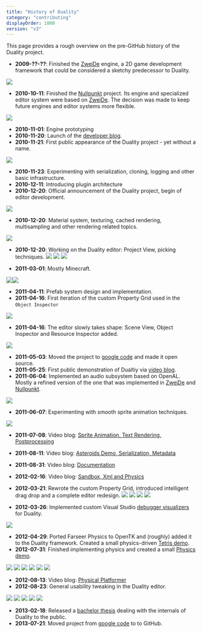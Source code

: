 ```yaml
---
title: "History of Duality"
category: "contributing"
displayOrder: 1000
version: "v3"
---
```


This page provides a rough overview on the pre-GitHub history of the Duality project.

  * **2009-??-??**: Finished the [ZweiDe](http://zweide.adamslair.de) engine, a 2D game development framework that could be considered a sketchy predecessor to Duality.

  ![](../img/ProjectVersionHistory/ZweiDePreview.jpg)

  * **2010-10-11**: Finished the [Nullpunkt](http://www.indiedb.com/games/nullpunkt-point-zero) project. Its engine and specialized editor system were based on [ZweiDe](http://zweide.adamslair.de). The decision was made to keep future engines and editor systems more flexible.
  
  ![](../img/ProjectVersionHistory/Nullpunkt.jpg)

  * **2010-11-01**: Engine prototyping
  * **2010-11-20**: Launch of the [developer blog](http://blog.adamslair.de).
  * **2010-11-21**: First public appearance of the Duality project - yet without a name.
  
  ![](../img/ProjectVersionHistory/Duality1.jpg)
 
  * **2010-11-23**: Experimenting with serialization, cloning, logging and other basic infrastructure.
  * **2010-12-11**: Introducing plugin architecture
  * **2010-12-20**: Official announcement of the Duality project, begin of editor development.
  
  ![](../img/ProjectVersionHistory/Duality2.jpg)

  * **2010-12-20**: Material system, texturing, cached rendering, multisampling and other rendering related topics.
  
  ![](../img/ProjectVersionHistory/Duality3.jpg)

  * **2010-12-20**: Working on the Duality editor: Project View, picking techniques. 
  ![](../img/ProjectVersionHistory/Duality4.jpg)
  ![](../img/ProjectVersionHistory/Duality5.jpg)
  ![](../img/ProjectVersionHistory/Duality6.jpg)

  * **2011-03-01**: Mostly Minecraft.
  
  ![](../img/ProjectVersionHistory/Minecraft.jpg)![](../img/ProjectVersionHistory/Minecraft2.jpg)

  * **2011-04-11**: Prefab system design and implementation.
  * **2011-04-16**: First iteration of the custom Property Grid used in the `Object Inspector`
  
  ![](../img/ProjectVersionHistory/PropertyGrid.jpg)

  * **2011-04-16**: The editor slowly takes shape: Scene View, Object Inspector and Resource Inspector added.
  
  ![](../img/ProjectVersionHistory/Duality7.jpg)

  * **2011-05-03**: Moved the project to [google code](https://code.google.com/archive/p/duality/) and made it open source.
  * **2011-05-25**: First public demonstration of Dualtiy via [video blog](http://www.youtube.com/watch?v=g3FmwBSEy-U).
  * **2011-06-04**: Implemented an audio subsystem based on OpenAL. Mostly a refined version of the one that was implemented in [ZweiDe](http://zweide.adamslair.de) and [Nullpunkt]([http://www.indiedb.com/games/nullpunkt-point-zero).
  
  ![](../img/ProjectVersionHistory/Duality8.jpg)

  * **2011-06-07**: Experimenting with smooth sprite animation techniques.
  
  ![](../img/ProjectVersionHistory/Duality9.jpg)

  * **2011-07-08**: Video blog: [Sprite Animation, Text Rendering, Postprocessing](http://www.youtube.com/watch?v=UVLaQoIW7D8)
  * **2011-08-11**: Video blog: [Asteroids Demo, Serialization, Metadata](http://www.youtube.com/watch?v=evF-jln3jFY)
  * **2011-08-31**: Video blog: [Documentation](http://www.youtube.com/watch?v=5b7oQXf1iQ4)
  * **2012-02-16**: Video blog: [Sandbox, Xml and Physics](http://www.youtube.com/watch?v=QzdCjVX7lVY)
  * **2012-03-21**: Rewrote the custom Property Grid, introduced intelligent drag drop and a complete editor redesign.
  ![](../img/ProjectVersionHistory/Duality10.jpg)
  ![](../img/ProjectVersionHistory/Duality11.jpg)
  ![](../img/ProjectVersionHistory/Duality12.jpg)
  ![](../img/ProjectVersionHistory/Duality13.jpg)

  * **2012-03-26**: Implemented custom Visual Studio [debugger visualizers](http://www.adamslair.de/blog/?p=616) for Duality.
  
  ![](../img/ProjectVersionHistory/DebugVisualizer.jpg)

  * **2012-04-29**: Ported Farseer Physics to OpenTK and (roughly) added it to the Duality framework. Created a small physics-driven [Tetris demo](https://duality.googlecode.com/svn/trunk/Other/TechDemos/Packages/Tetris.zip).
  * **2012-07-31**: Finished implementing physics and created a small [Physics demo](https://duality.googlecode.com/svn/trunk/Other/TechDemos/Packages/Physics.zip).

  ![](../img/ProjectVersionHistory/Duality14.png)
  ![](../img/ProjectVersionHistory/Duality15.png)
  ![](../img/ProjectVersionHistory/Duality16.png)
  ![](../img/ProjectVersionHistory/Duality17.png)
  ![](../img/ProjectVersionHistory/Duality18.png)
  ![](../img/ProjectVersionHistory/Duality19.png)

  * **2012-08-13**: Video blog: [Physical Platformer](http://www.youtube.com/watch?v=3rAB2GRJfcc)
  * **2012-08-23**: General usability tweaking in the Duality editor.

  ![](../img/ProjectVersionHistory/Duality20.jpg)
  ![](../img/ProjectVersionHistory/Duality21.jpg)
  ![](../img/ProjectVersionHistory/Duality22.jpg)
  ![](../img/ProjectVersionHistory/Duality23.jpg)
  ![](../img/ProjectVersionHistory/Duality24.jpg)

  * **2013-02-18**: Released a [bachelor thesis](http://bachelorthesis.adamslair.net/) dealing with the internals of Duality to the public.
  * **2013-07-21**: Moved project from [google code](https://code.google.com/p/duality/) to to GitHub.